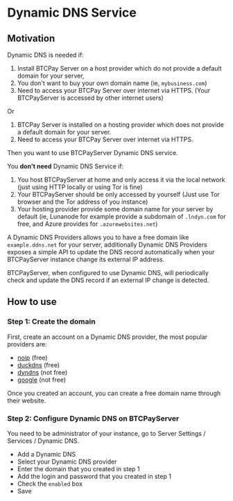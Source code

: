 # Dynamic DNS Service

## Motivation

Dynamic DNS is needed if:
1. Install BTCPay Server on a host provider which do not provide a default domain for your server,
2. You don't want to buy your own domain name (ie, `mybusiness.com`)
3. Need to access your BTCPay Server over internet via HTTPS. (Your BTCPayServer is accessed by other internet users)

Or
1. BTCPay Server is installed on a hosting provider which does not provide a default domain for your server.
2. Need to access your BTCPay Server over internet via HTTPS.

Then you want to use BTCPayServer Dynamic DNS service.

You **don't need** Dynamic DNS Service if:

1. You host BTCPayServer at home and only access it via the local network (just using HTTP locally or using Tor is fine)
2. Your BTCPayServer should be only accessed by yourself (Just use Tor browser and the Tor address of you instance)
3. Your hosting provider provide some domain name for your server by default (ie, Lunanode for example provide a subdomain of `.lndyn.com` for free, and Azure provides for `.azurewebsites.net`)

A Dynamic DNS Providers allows you to have a free domain like `example.ddns.net` for your server, additionally Dynamic DNS Providers exposes a simple API to update the DNS record automatically when your BTCPayServer instance change its external IP address.

BTCPayServer, when configured to use Dynamic DNS, will periodically check and update the DNS record if an external IP change is detected.

## How to use

### Step 1: Create the domain
First, create an account on a Dynamic DNS provider, the most popular providers are:

* [noip](https://www.noip.com/) (free)
* [duckdns](https://www.duckdns.org/) (free)
* [dyndns](https://dyn.com/) (not free)
* [google](https://domains.google.com/) (not free)

Once you created an account, you can create a free domain name through their website.

### Step 2: Configure Dynamic DNS on BTCPayServer

You need to be administrator of your instance, go to Server Settings / Services / Dynamic DNS.

* Add a Dynamic DNS 
* Select your Dynamic DNS provider
* Enter the domain that you created in step 1
* Add the login and password that you created in step 1
* Check the `enabled` box
* Save